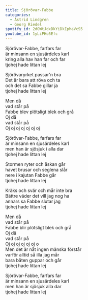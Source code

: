 ```yaml
---
title: Sjörövar-Fabbe
categories:
  - Astrid Lindgren
  - Georg Riedel
spotify_id: 2dOWtJdxDkYiDkIphaVcS5
youtube_id: 1yLiPHo5Efc
---
```

Sjörövar-Fabbe, farfars far\
är minsann en sjusärdeles karl\
kring alla hav han far och far\
tjohej hade littan lej

Sjörövaryrket passar'n bra\
Det är bara att röva och ta\
och det sa Fabbe gillar ja\
tjohej hade littan lej

Men då\
vad står på\
Fabbe blev plötsligt blek och grå\
Oj då\
vad står på\
Oj oj oj oj oj oj oj

Sjörövar-Fabbe, farfars far\
är minsann en sjusärdeles karl\
men han är sjösjuk i alla dar\
tjohej hade littan lej

Stormen ryter och åskan går\
havet brusar och seglena slår\
nere i kajutan Fabbe går\
tjohej hade littan lej

Kräks och svär och mår inte bra\
Bättre väder det vill jag nog ha\
annars sa Fabbe slutar jag\
tjohej hade littan lej

Men då\
vad står på\
Fabbe blir plötsligt blek och grå\
Oj då\
vad står på\
Oj oj oj oj oj oj o\
Men det är nåt ingen mänska förstår\
varför alltid så illa jag mår\
bara båten guppar och går\
tjohej hade littan lej 

Sjörövar-Fabbe, farfars far\
är minsann en sjusärdeles karl\
men han är sjösjuk alla dar\
tjohej hade littan lej
